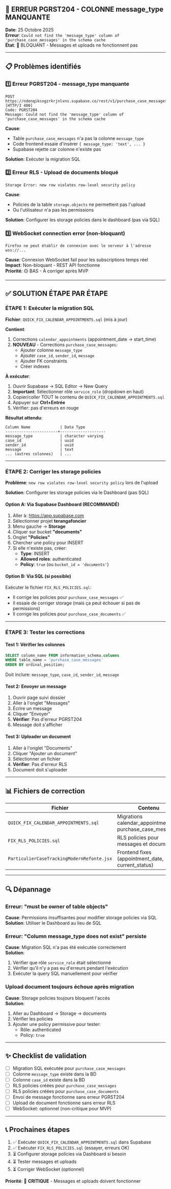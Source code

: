 ## 🚨 ERREUR PGRST204 - COLONNE message_type MANQUANTE

**Date**: 25 Octobre 2025  
**Erreur**: `Could not find the 'message_type' column of 'purchase_case_messages' in the schema cache`  
**État**: 🔴 BLOQUANT - Messages et uploads ne fonctionnent pas

---

## 📋 Problèmes identifiés

### 1️⃣ Erreur PGRST204 - message_type manquante
```
POST https://ndenqikcogzrkrjnlvns.supabase.co/rest/v1/purchase_case_messages [HTTP/3 400]
Code: PGRST204
Message: Could not find the 'message_type' column of 'purchase_case_messages' in the schema cache
```

**Cause**: 
- Table `purchase_case_messages` n'a pas la colonne `message_type`
- Code frontend essaie d'insérer `{ message_type: 'text', ... }`
- Supabase rejette car colonne n'existe pas

**Solution**: Exécuter la migration SQL

### 2️⃣ Erreur RLS - Upload de documents bloqué
```
Storage Error: new row violates row-level security policy
```

**Cause**:
- Policies de la table `storage.objects` ne permettent pas l'upload
- Ou l'utilisateur n'a pas les permissions

**Solution**: Configurer les storage policies dans le dashboard (pas via SQL)

### 3️⃣ WebSocket connection error (non-bloquant)
```
Firefox ne peut établir de connexion avec le serveur à l'adresse wss://...
```

**Cause**: Connexion WebSocket fail pour les subscriptions temps réel  
**Impact**: Non-bloquant - REST API fonctionne  
**Priorité**: 🟡 BAS - À corriger après MVP

---

## ✅ SOLUTION ÉTAPE PAR ÉTAPE

### ÉTAPE 1: Exécuter la migration SQL

**Fichier**: `QUICK_FIX_CALENDAR_APPOINTMENTS.sql` (mis à jour)

**Contient**:
1. Corrections `calendar_appointments` (appointment_date → start_time)
2. **NOUVEAU** - Corrections `purchase_case_messages`:
   - Ajouter colonne `message_type`
   - Ajouter `case_id`, `sender_id`, `message`
   - Ajouter FK constraints
   - Créer indexes

**À exécuter**:

1. Ouvrir Supabase → SQL Editor → New Query
2. **Important**: Sélectionner rôle `service_role` (dropdown en haut)
3. Copier/coller TOUT le contenu de `QUICK_FIX_CALENDAR_APPOINTMENTS.sql`
4. Appuyer sur **Ctrl+Entrée**
5. Vérifier: pas d'erreurs en rouge

**Résultat attendu**:
```
Column Name             | Data Type
-----------------------+--------------------
message_type            | character varying
case_id                 | uuid
sender_id               | uuid
message                 | text
... (autres colonnes)   | ...
```

---

### ÉTAPE 2: Corriger les storage policies

**Problème**: `new row violates row-level security policy` lors de l'upload

**Solution**: Configurer les storage policies via le Dashboard (pas SQL)

#### Option A: Via Supabase Dashboard (RECOMMANDÉ)

1. Aller à: https://app.supabase.com
2. Sélectionner projet **terangafoncier**
3. Menu gauche → **Storage**
4. Cliquer sur bucket **"documents"**
5. Onglet **"Policies"**
6. Chercher une policy pour INSERT
7. Si elle n'existe pas, créer:
   - **Type**: INSERT
   - **Allowed roles**: authenticated
   - **Policy**: `true` (ou `bucket_id = 'documents'`)

#### Option B: Via SQL (si possible)

Exécuter le fichier `FIX_RLS_POLICIES.sql`:
- Il corrige les policies pour `purchase_case_messages` ✅
- Il essaie de corriger storage (mais ça peut échouer si pas de permissions)
- Il corrige les policies pour `purchase_case_documents` ✅

---

### ÉTAPE 3: Tester les corrections

#### Test 1: Vérifier les colonnes
```sql
SELECT column_name FROM information_schema.columns 
WHERE table_name = 'purchase_case_messages' 
ORDER BY ordinal_position;
```

Doit inclure: `message_type`, `case_id`, `sender_id`, `message`

#### Test 2: Envoyer un message
1. Ouvrir page suivi dossier
2. Aller à l'onglet "Messages"
3. Écrire un message
4. Cliquer "Envoyer"
5. **Vérifier**: Pas d'erreur PGRST204
6. Message doit s'afficher

#### Test 3: Uploader un document
1. Aller à l'onglet "Documents"
2. Cliquer "Ajouter un document"
3. Sélectionner un fichier
4. **Vérifier**: Pas d'erreur RLS
5. Document doit s'uploader

---

## 📊 Fichiers de correction

| Fichier | Contenu | Statut |
|---------|---------|--------|
| `QUICK_FIX_CALENDAR_APPOINTMENTS.sql` | Migrations calendar_appointments + purchase_case_messages | ✅ Prêt |
| `FIX_RLS_POLICIES.sql` | RLS policies pour messages et documents | ✅ Prêt |
| `ParticulierCaseTrackingModernRefonte.jsx` | Frontend fixes (appointment_date, current_status) | ✅ Déjà appliqué |

---

## 🔍 Dépannage

### Erreur: "must be owner of table objects"
**Cause**: Permissions insuffisantes pour modifier storage policies via SQL  
**Solution**: Utiliser le Dashboard au lieu de SQL

### Erreur: "Column message_type does not exist" persiste
**Cause**: Migration SQL n'a pas été exécutée correctement  
**Solution**:
1. Vérifier que rôle `service_role` était sélectionné
2. Vérifier qu'il n'y a pas eu d'erreurs pendant l'exécution
3. Exécuter la query SQL manuellement pour vérifier

### Upload document toujours échoue après migration
**Cause**: Storage policies toujours bloquent l'accès  
**Solution**:
1. Aller au Dashboard → Storage → documents
2. Vérifier les policies
3. Ajouter une policy permissive pour tester:
   - Rôle: authenticated
   - Policy: `true`

---

## ✨ Checklist de validation

- [ ] Migration SQL exécutée pour `purchase_case_messages`
- [ ] Colonne `message_type` existe dans la BD
- [ ] Colonne `case_id` existe dans la BD
- [ ] RLS policies créées pour `purchase_case_messages`
- [ ] RLS policies créées pour `purchase_case_documents`
- [ ] Envoi de message fonctionne sans erreur PGRST204
- [ ] Upload de document fonctionne sans erreur RLS
- [ ] WebSocket: optionnel (non-critique pour MVP)

---

## 📞 Prochaines étapes

1. ✅ Exécuter `QUICK_FIX_CALENDAR_APPOINTMENTS.sql` dans Supabase
2. ✅ Exécuter `FIX_RLS_POLICIES.sql` (essayer, erreurs OK)
3. ⏳ Configurer storage policies via Dashboard si besoin
4. ⏳ Tester messages et uploads
5. ⏳ Corriger WebSocket (optionnel)

**Priorité**: 🔴 **CRITIQUE** - Messages et uploads doivent fonctionner
